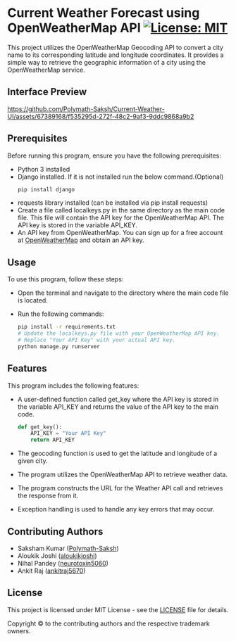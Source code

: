 # Current Weather Forecast using OpenWeatherMap API [![License: MIT][License-Badge]](LICENSE.md)

This project utilizes the OpenWeatherMap Geocoding API to convert a city name to its corresponding latitude and longitude coordinates. It provides a simple way to retrieve the geographic information of a city using the OpenWeatherMap service.

## Interface Preview



https://github.com/Polymath-Saksh/Current-Weather-UI/assets/67389168/f535295d-272f-48c2-9af3-9ddc9868a9b2



## Prerequisites

Before running this program, ensure you have the following prerequisites:

- Python 3 installed
- Django installed. If it is not installed run the below command.(Optional)
  ```bash
  pip install django
  ```
- requests library installed (can be installed via pip install requests)
- Create a file called localkeys.py in the same directory as the main code file.
     This file will contain the API key for the OpenWeatherMap API. The API key is stored in the variable API_KEY.
- An API key from OpenWeatherMap. You can sign up for a free account at [OpenWeatherMap](https://openweathermap.org/) and obtain an API key.

## Usage

To use this program, follow these steps:

- Open the terminal and navigate to the directory where the main code file is located.
- Run the following commands:

    ```bash
    pip install -r requirements.txt
    # Update the localkeys.py file with your OpenWeatherMap API key. 
    # Replace "Your API Key" with your actual API key.
    python manage.py runserver
    ```


## Features

This program includes the following features:

- A user-defined function called get_key where the API key is stored in the variable API_KEY and returns the value of the API key to the main code.

    ```python
    def get_key():
        API_KEY = "Your API Key"
        return API_KEY
    ```

- The geocoding function is used to get the latitude and longitude of a given city.
- The program utilizes the OpenWeatherMap API to retrieve weather data.
- The program constructs the URL for the Weather API call and retrieves the response from it.
- Exception handling is used to handle any key errors that may occur.

## Contributing Authors

- Saksham Kumar ([Polymath-Saksh](https://github.com/Polymath-Saksh))
- Aloukik Joshi ([aloukikjoshi](https://github.com/aloukikjoshi))
- Nihal Pandey ([neurotoxin5060](https://github.com/neurotoxin5060))
- Ankit Raj ([ankitraj5670](https://github.com/ankitraj5670))

## License

This project is licensed under MIT License - see the [LICENSE](LICENSE) file for details.

Copyright &copy; to the contributing authors and the respective trademark owners.

[License-Badge]:https://img.shields.io/github/license/Polymath-Saksh/Current-Weather-UI?style=social&logo=github&logoColor=black&color=white
